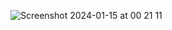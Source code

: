 ![Screenshot 2024-01-15 at 00 21 11](https://github.com/NikolaElectronics/ESP_Relay/assets/141517701/f20f146b-4d30-4d70-8476-aafc6deb14a3)
